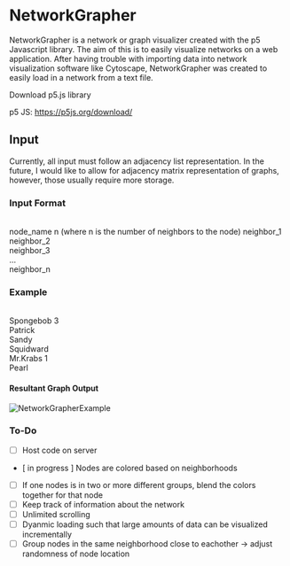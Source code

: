 # NetworkGrapher

NetworkGrapher is a network or graph visualizer created with the p5 Javascript library. The aim of this is to easily visualize networks on a web application. After having trouble with importing data into network visualization software like Cytoscape, NetworkGrapher was created to easily load in a network from a text file.


Download p5.js library

p5 JS: https://p5js.org/download/

## Input
Currently, all input must follow an adjacency list representation. In the future, I would like to allow for adjacency matrix representation of graphs, however, those usually require more storage.

### Input Format
<br>node_name n (where n is the number of neighbors to the node)
neighbor_1<br>
neighbor_2<br>
neighbor_3<br>
...<br>
neighbor_n<br>

### Example
<br>Spongebob 3<br>
Patrick<br>
Sandy<br>
Squidward<br>
Mr.Krabs 1<br>
Pearl<br>

#### Resultant Graph Output

![NetworkGrapherExample](https://user-images.githubusercontent.com/49283761/117202997-81ea3980-adbc-11eb-8b5d-767db98018ed.png)


### To-Do
- [ ] Host code on server
- [ in progress ] Nodes are colored based on neighborhoods
- [ ] If one nodes is in two or more different groups, blend the colors together for that node
- [ ] Keep track of information about the network
- [ ] Unlimited scrolling 
- [ ] Dyanmic loading such that large amounts of data can be visualized incrementally
- [ ] Group nodes in the same neighborhood close to eachother -> adjust randomness of node location
